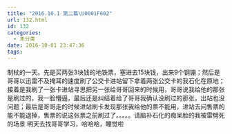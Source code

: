 ```yaml
---
title: "2016.10.1 第二篇\U0001F602"
url: 132.html
id: 132
categories:
  - 未分类
date: 2016-10-01 23:47:36
tags:
---
```


制杖的一天。先是买两张3块钱的地铁票，塞进去15块钱，出来9个钢镚；然后是哥哥以迅雷不及掩耳的速度刷了公交卡进站留下拿着两张公交卡的我石化在原地；接着是我刷了一张卡进站寻思把另一张给哥哥回来的时候用，哥哥说我给他的那张是刷过的，我一脸懵逼，最后还是纠结着给了哥哥我确认没刷过的那张，出站也没问题；最后是哥哥走的时候进站刷卡发现那张我给他的票不能用，进站去问售票的能不能退掉，售票的说这张票之前刷过了。。。。。请脑补石化的痴呆脸的我被雷劈死的场景 明天去找哥哥学习，哈哈哈，睡觉啦